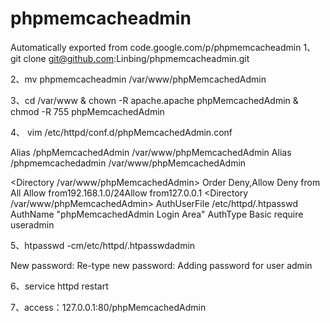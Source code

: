 # phpmemcacheadmin
Automatically exported from code.google.com/p/phpmemcacheadmin
1、git clone git@github.com:Linbing/phpmemcacheadmin.git

2、mv  phpmemcacheadmin /var/www/phpMemcachedAdmin

3、cd /var/www & chown -R apache.apache phpMemcachedAdmin & chmod -R 755 phpMemcachedAdmin

4、 vim /etc/httpd/conf.d/phpMemcachedAdmin.conf

Alias /phpMemcachedAdmin /var/www/phpMemcachedAdmin
Alias /phpmemcachedadmin /var/www/phpMemcachedAdmin

<Directory /var/www/phpMemcachedAdmin>
     Order Deny,Allow
     Deny from All
     Allow from192.168.1.0/24Allow from127.0.0.1</Directory>
<Directory /var/www/phpMemcachedAdmin>
     AuthUserFile /etc/httpd/.htpasswd
     AuthName "phpMemcachedAdmin Login Area"
     AuthType Basic
     require useradmin</Directory>
     
5、htpasswd -cm/etc/httpd/.htpasswdadmin

New password:
Re-type new password:
Adding password for user admin

6、service httpd restart

7、access：127.0.0.1:80/phpMemcachedAdmin



